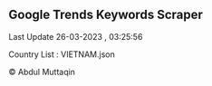 

## Google Trends Keywords Scraper 
 
Last Update 26-03-2023 , 03:25:56

Country List :
VIETNAM.json



© Abdul Muttaqin 
